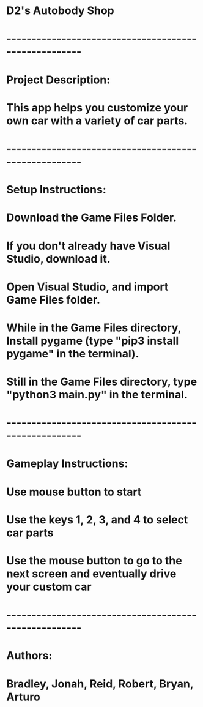 # D2's Autobody Shop

# -----------------------------------------------------

# Project Description:
# This app helps you customize your own car with a variety of car parts.

# -----------------------------------------------------

# Setup Instructions:
# Download the Game Files Folder.
# If you don't already have Visual Studio, download it.
# Open Visual Studio, and import Game Files folder.
# While in the Game Files directory,  Install pygame (type "pip3 install pygame" in the terminal).
# Still in the Game Files directory, type "python3 main.py" in the terminal. 

# -----------------------------------------------------

# Gameplay Instructions:
# Use mouse button to start
# Use the keys 1, 2, 3, and 4 to select car parts
# Use the mouse button to go to the next screen and eventually drive your custom car

# -----------------------------------------------------

# Authors:
# Bradley, Jonah, Reid, Robert, Bryan, Arturo
